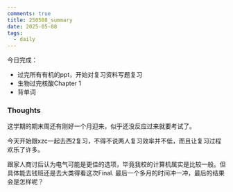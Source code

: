 ```yaml
---
comments: true
title: 250508_summary
date: 2025-05-08
tags:
  - daily
---
```

今日完成：
- 过完所有有机的ppt，开始对复习资料写题复习
- 生物过完核酸Chapter 1
- 背单词

### Thoughts
这学期的期末周还有刚好一个月迎来，似乎还没反应过来就要考试了。

今天开始跟xzc一起去西2复习，不得不说两人复习效率并不低，而且让复习过程欢乐了许多。

跟家人商讨后认为电气可能是更佳的选项，毕竟我校的计算机属实是比较一般。但具体能去钱班还是去大类得看这次Final. 最后一个多月的时间冲一冲，最后的结果会是怎样呢？